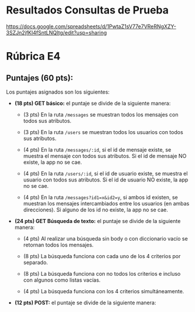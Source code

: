 # Resultados Consultas de Prueba

https://docs.google.com/spreadsheets/d/1PwtaZ1sV77e7VReRNgXZY-3SZJn2jfKI4fSntLNQItg/edit?usp=sharing


# Rúbrica E4

## Puntajes (60 pts):

Los puntajes asignados son los siguientes:

- **(18 pts) GET básico:** el puntaje se divide de la siguiente manera:

  - (3 pts) En la ruta `/messages` se muestran todos los mensajes con todos sus atributos.

  - (3 pts) En la ruta `/users` se muestran todos los usuarios con todos sus atributos.

  - (4 pts) En la ruta `/messages/:id`, si el id de mensaje existe, se muestra el mensaje con todos sus atributos. Si el id de mensaje NO existe, la app no se cae.

  - (4 pts) En la ruta `/users/:id`, si el id de usuario existe, se muestra el usuario con todos sus atributos. Si el id de usuario NO existe, la app no se cae.

  - (4 pts) En la ruta `/messages?id1=x&id2=y`, si ambos id existen, se muestran los mensajes intercambiados entre los usuarios (en ambas direcciones). Si alguno de los id no existe, la app no se cae.

* **(24 pts) GET Búsqueda de texto:** el puntaje se divide de la siguiente manera:

  - (4 pts) Al realizar una búsqueda sin body o con diccionario vacío se retornan todos los mensajes.

  - (8 pts) La búsqueda funciona con cada uno de los 4 criterios por separado.

  - (8 pts) La búsqueda funciona con no todos los criterios e incluso con algunos como listas vacías.

  - (4 pts) La búsqueda funciona con los 4 criterios simultáneamente.

- **(12 pts) POST:** el puntaje se divide de la siguiente manera:
